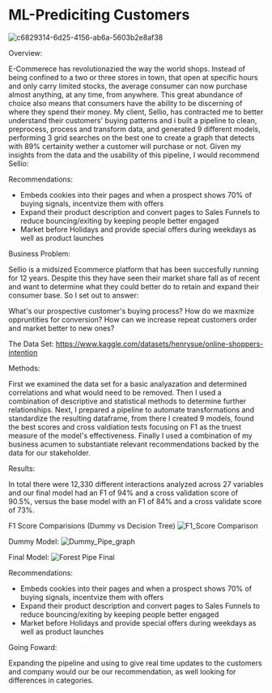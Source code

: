 # ML-Prediciting Customers

![c6829314-6d25-4156-ab6a-5603b2e8af38](https://user-images.githubusercontent.com/124652720/233491668-a2e01420-b032-4c4f-9a33-ac80899d9856.png)

Overview: 

E-Commerece has revolutionazied the way the world shops. Instead of being confined to a two or three stores in town, that open at specific hours and only carry limited stocks, the average consumer can now purchase almost anything, at any time, from anywhere. This great abundance of choice also means that consumers have the ability to be discerning of where they spend their money. My client, Sellio, has contracted me to better understand their customers' buying patterns and i built a pipeline to clean, preprocess, process and transform data, and generated 9 different models, performing 3 grid searches on the best one to create a graph that detects with 89% certainity wether a customer will purchase or not. Given my insights from the data and the usability of this pipeline, I would recommend Sellio: 

Recommendations: 

- Embeds cookies into their pages and when a prospect shows 70% of buying signals, incentvize them with offers
- Expand their product description and convert pages to Sales Funnels to reduce bouncing/exiting by keeping people better engaged
- Market before Holidays and provide special offers during weekdays as well as product launches


Business Problem: 


Sellio is a midsized Ecommerce platform that has been succesfully running for 12 years. Despite this they have seen their market share fall as of recent and want to determine what they could better do to retain and expand their consumer base. So I set out to answer: 

What's our prospective customer's buying process?
How do we maxmize oppruntities for conversion? 
How can we increase repeat customers order and market better to new ones?

The Data Set: 
https://www.kaggle.com/datasets/henrysue/online-shoppers-intention


Methods: 

First we examined the data set for a basic analyazation and determined correlations and what would need to be removed. Then I used a combination of descriptive and statistical methods to determine further relationships. Next, I prepared a pipeline to automate transformations and standardize the resulting dataframe, from there I created 9 models, found the best scores and cross valdiation tests focusing on F1 as the truest measure of the model's effectiveness. Finally I used a combination of my business acumen to substantiate relevant recommendations backed by the data for our stakeholder.

Results: 

In total there were  12,330 different interactions analyzed across 27 variables and our final model had an F1 of 94% and a cross validation score of 90.5%, versus the base model with an F1 of 84% and a cross validate score of 73%. 

F1 Score Comparisions (Dummy vs Decision Tree)
![F1_Score Comparison](https://user-images.githubusercontent.com/124652720/233681335-8f0d1874-a7ae-4c49-beb1-24a9403a2b7c.png)


Dummy Model:
![Dummy_Pipe_graph](https://user-images.githubusercontent.com/124652720/233489261-619ed60b-78a6-4a61-8bd0-e02b7752c8ad.png)

Final Model:
![Forest Pipe Final](https://user-images.githubusercontent.com/124652720/233489379-fbd386c4-ca32-43ee-b83e-98529c41e2d8.png)


Recommendations: 
- Embeds cookies into their pages and when a prospect shows 70% of buying signals, incentvize them with offers
- Expand their product description and convert pages to Sales Funnels to reduce bouncing/exiting by keeping people better engaged
- Market before Holidays and provide special offers during weekdays as well as product launches

Going Foward: 

Expanding the pipeline and using to give real time updates to the customers and company would our be our recommendation, as well looking for differences in categories.

